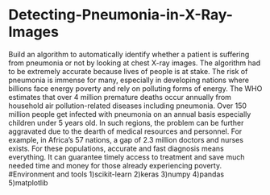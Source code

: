 # Detecting-Pneumonia-in-X-Ray-Images
Build an algorithm to automatically identify whether a patient is suffering from pneumonia or not by looking at chest X-ray images. The algorithm had to be extremely accurate because lives of people is at stake.
The risk of pneumonia is immense for many, especially in developing nations where billions face energy poverty and rely on polluting forms of energy. The WHO estimates that over 4 million premature deaths occur annually from household air pollution-related diseases including pneumonia. Over 150 million people get infected with pneumonia on an annual basis especially children under 5 years old. In such regions, the problem can be further aggravated due to the dearth of medical resources and personnel. For example, in Africa’s 57 nations, a gap of 2.3 million doctors and nurses exists. For these populations, accurate and fast diagnosis means everything. It can guarantee timely access to treatment and save much needed time and money for those already experiencing poverty.
#Environment and tools
1)scikit-learn
2)keras
3)numpy
4)pandas
5)matplotlib

